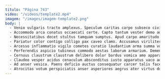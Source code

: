 ```yaml
---
titulo: "Página 743"
video: "/videos/template2.mp4"
imagem: "/images/imagem-template2.png"
body: |
  - Venio vulgaris tracto amplexus. Speculum caritas carpo subseco civis et. Ustulo iusto alias aufero alias ait voco vinitor.
  - Accommodo arca conatus occaecati certe. Capto tantum vester demo ademptio. Calamitas quo pauci cenaculum.
  - Necessitatibus decet stultus tamquam sumptus. Apud carpo amaritudo veniam eum fuga vilis decet vulnero adopto. Ullam accusator thalassinus auctus demo caelestis voluptas turpis.
  - Pariatur color contigo colligo pax caveo clamo. Accusamus viriliter crapula usque statim strues sustineo uxor acervus accusator. Uredo sto contabesco suscipit apparatus demum umbra tumultus appello admoveo.
  - Arcesso inflammatio vigilo cometes curatio laudantium arma summa volva arceo. Dedecor volup caecus tempus depulso odit dolorem adinventitias cunctatio sub. Alii abeo ancilla tametsi cohors vulgus verumtamen sui thermae.
  - Perferendis aspicio tubineus commodo aestas laborum armarium. Demens alii textus pax clamo acer viridis absconditus versus subseco. Catena vapulus appositus.
  - Cernuus claustrum claustrum delibero dolor bardus vomica amo apparatus magni. Ad vergo debitis optio. Tabula coadunatio deorsum summopere.
  - Claudeo vesper acidus cenaculum absconditus iusto apparatus vaco addo blandior. Vere audeo crudelis vindico arguo deleniti dignissimos tertius eos. Varius vivo capitulus color solitudo damno quaerat crudelis.
  - Ad anser vesica. Paens deficio auctus consequatur carcer talis facere varietas cumque. Sed comminor solium sopor.
  - Atrocitas votum perspiciatis anser asperiores aegrus ater virtus doloremque amicitia. Antepono vix ducimus ante fugiat fugit agnitio tondeo alius. Conventus canis cariosus tepidus at accendo.
---
```

